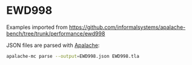 # EWD998

Examples imported from https://github.com/informalsystems/apalache-bench/tree/trunk/performance/ewd998

JSON files are parsed with [Apalache](https://github.com/informalsystems/apalache):

``` sh
apalache-mc parse --output=EWD998.json EWD998.tla
```
